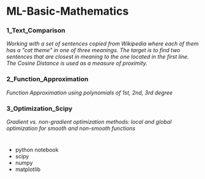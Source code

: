 # ML-Basic-Mathematics

### 1_Text_Comparison

_Working with a set of sentences copied from Wikipedia where each of them has a "cat theme" in one of three meanings.
The target is to find two sentences that are closest in meaning to the one located in the first line. The Cosine Distance is used as a measure of proximity._


### 2_Function_Approximation

_Function Approximation using polynomials of 1st,  2nd, 3rd  degree_



### 3_Optimization_Scipy

_Gradient vs. non-gradient optimization methods: local and global optimization for smooth and non-smooth functions_

#
#
#
#
#
#
#


- python notebook
- scipy
- numpy
- matplotlib
